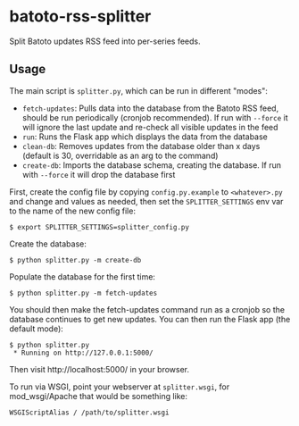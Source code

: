 batoto-rss-splitter
===================

Split Batoto updates RSS feed into per-series feeds.

## Usage

The main script is ``splitter.py``, which can be run in different "modes":

  - ``fetch-updates``: Pulls data into the database from the Batoto RSS feed,
  should be run periodically (cronjob recommended). If run with ``--force`` it
  will ignore the last update and re-check all visible updates in the feed
  - ``run``: Runs the Flask app which displays the data from the database
  - ``clean-db``: Removes updates from the database older than x days (default is
  30, overridable as an arg to the command)
  - ``create-db``: Imports the database schema, creating the database. If run with
  ``--force`` it will drop the database first

First, create the config file by copying ``config.py.example`` to ``<whatever>.py``
and change and values as needed, then set the ``SPLITTER_SETTINGS`` env var to
the name of the new config file:
~~~~
$ export SPLITTER_SETTINGS=splitter_config.py
~~~~

Create the database:
~~~~
$ python splitter.py -m create-db
~~~~

Populate the database for the first time:
~~~~
$ python splitter.py -m fetch-updates
~~~~

You should then make the fetch-updates command run as a cronjob so the database
continues to get new updates. You can then run the Flask app (the default mode):
~~~~
$ python splitter.py
 * Running on http://127.0.0.1:5000/
~~~~

Then visit http://localhost:5000/ in your browser.

To run via WSGI, point your webserver at ``splitter.wsgi``, for mod_wsgi/Apache
that would be something like:
~~~~
WSGIScriptAlias / /path/to/splitter.wsgi
~~~~

